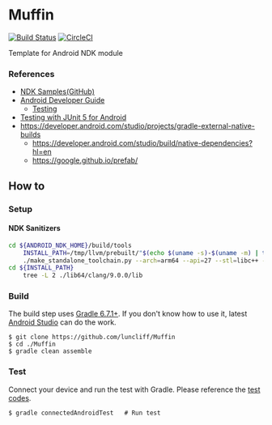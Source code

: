 # Muffin

[![Build Status](https://dev.azure.com/luncliff/personal/_apis/build/status/luncliff.Muffin?branchName=main)](https://dev.azure.com/luncliff/personal/_build/latest?definitionId=34&branchName=main)
[![CircleCI](https://circleci.com/gh/luncliff/Muffin/tree/main.svg?style=shield)](https://circleci.com/gh/luncliff/Muffin/tree/main)

Template for Android NDK module

### References

* [NDK Samples(GitHub)](https://github.com/android/ndk-samples)
* [Android Developer Guide](https://developer.android.com/guide)
  * [Testing](https://developer.android.com/training/testing/unit-testing)
* [Testing with JUnit 5 for Android](https://github.com/mannodermaus/android-junit5)
* https://developer.android.com/studio/projects/gradle-external-native-builds
  * https://developer.android.com/studio/build/native-dependencies?hl=en
  * https://google.github.io/prefab/

## How to

### Setup

#### NDK Sanitizers

```bash
cd ${ANDROID_NDK_HOME}/build/tools
    INSTALL_PATH=/tmp/llvm/prebuilt/"$(echo $(uname -s)-$(uname -m) | tr '[:upper:]' '[:lower:]')"
    ./make_standalone_toolchain.py --arch=arm64 --api=27 --stl=libc++ --install-dir=${INSTALL_PATH} --force
cd ${INSTALL_PATH}
    tree -L 2 ./lib64/clang/9.0.0/lib
```

### Build

The build step uses [Gradle 6.7.1+](https://gradle.org/). If you don't know how to use it, latest [Android Studio](https://developer.android.com/studio/) can do the work.   

```console
$ git clone https://github.com/luncliff/Muffin
$ cd ./Muffin
$ gradle clean assemble
```

### Test

Connect your device and run the test with Gradle.
Please reference the [test codes](./android/test/).

```console
$ gradle connectedAndroidTest   # Run test
```
